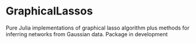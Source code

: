 # GraphicalLassos
Pure Julia implementations of graphical lasso algorithm plus methods for inferring networks from Gaussian data. Package in development
